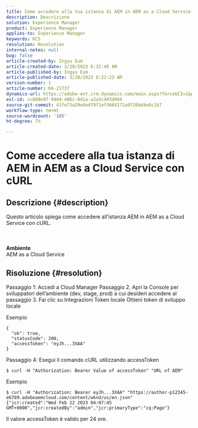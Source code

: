 ```yaml
---
title: Come accedere alla tua istanza di AEM in AEM as a Cloud Service con cURL
description: Descrizione
solution: Experience Manager
product: Experience Manager
applies-to: Experience Manager
keywords: KCS
resolution: Resolution
internal-notes: null
bug: false
article-created-by: Ingyu Eum
article-created-date: 3/20/2023 6:15:48 AM
article-published-by: Ingyu Eum
article-published-date: 3/20/2023 6:22:23 AM
version-number: 1
article-number: KA-21737
dynamics-url: https://adobe-ent.crm.dynamics.com/main.aspx?forceUCI=1&pagetype=entityrecord&etn=knowledgearticle&id=d4301ca4-e6c6-ed11-b597-6045bd006295
exl-id: cc088e97-9404-486c-8d1a-a2a3c493d069
source-git-commit: 41fe73a29e4e479f1ef3668171a9726bd4e8c1b7
workflow-type: tm+mt
source-wordcount: '105'
ht-degree: 7%

---
```


# Come accedere alla tua istanza di AEM in AEM as a Cloud Service con cURL

## Descrizione {#description}

Questo articolo spiega come accedere all’istanza AEM in AEM as a Cloud Service con cURL.<br><br> <br><br><b>Ambiente</b>
<br>AEM as a Cloud Service

## Risoluzione {#resolution}


Passaggio 1: Accedi a Cloud Manager Passaggio 2. Apri la Console per sviluppatori dell’ambiente (dev, stage, prod) a cui desideri accedere al passaggio 3. Fai clic su Integrazioni Token locale Ottieni token di sviluppo locale

Esempio


```
{
  "ok": true,
  "statusCode": 200,
  "accessToken": "eyJh...3XAA"
}
```


Passaggio 4: Esegui il comando cURL utilizzando accessToken


```
$ curl -H "Authorization: Bearer Value of accessToken" "URL of AEM"
```


Esempio


```
$ curl -H "Authorization: Bearer eyJh...3XAA" "https://author-p12345-e6789.adobeaemcloud.com/content/wknd/us/en.json"
{"jcr:created":"Wed Feb 22 2023 04:07:45 GMT+0000","jcr:createdBy":"admin","jcr:primaryType":"cq:Page"}
```


Il valore accessToken è valido per 24 ore.
